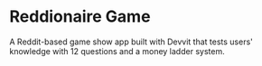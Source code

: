 # Reddionaire Game

A Reddit-based game show app built with Devvit that tests users' knowledge with 12 questions and a money ladder system.

